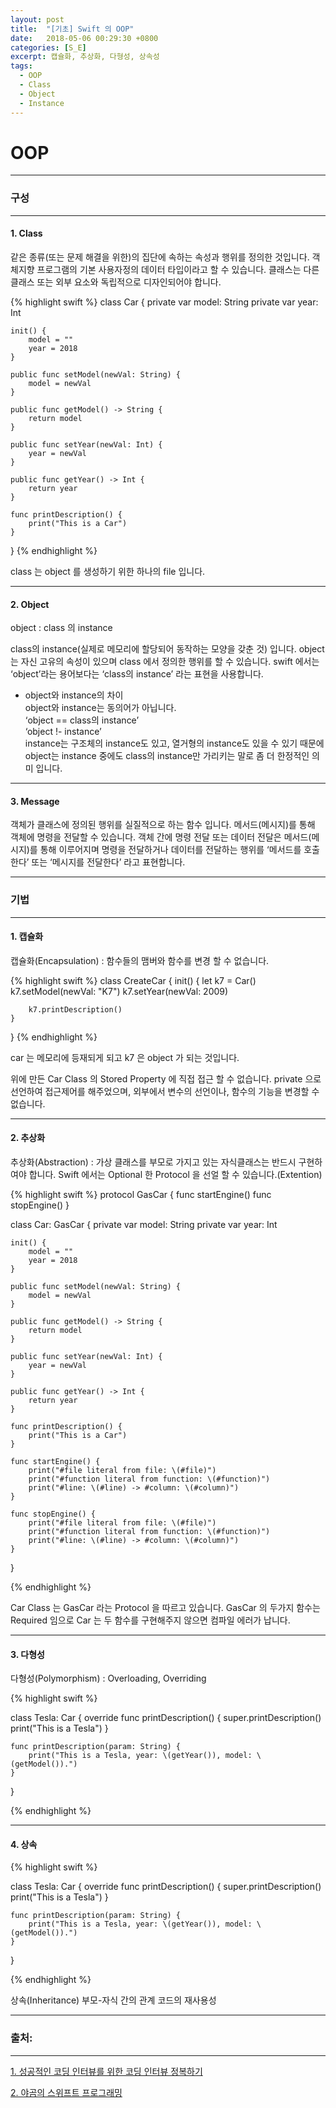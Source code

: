```yaml
---
layout: post
title:  "[기초] Swift 의 OOP"
date:   2018-05-06 00:29:30 +0800
categories: [S_E]
excerpt: 캡슐화, 추상화, 다형성, 상속성
tags:
  - OOP
  - Class
  - Object
  - Instance
---
```


# OOP
---

<h3> 구성 </h3>

---

<h4>1. Class</h4>
같은 종류(또는 문제 해결을 위한)의 집단에 속하는 속성과 행위를 정의한 것입니다. 객체지향 프로그램의 기본 사용자정의 데이터 타입이라고 할 수 있습니다. 클래스는 다른 클래스 또는 외부 요소와 독립적으로 디자인되어야 합니다.

{% highlight swift %}
class Car {
    private var model: String
    private var year: Int
    
    init() {
        model = ""
        year = 2018
    }
    
    public func setModel(newVal: String) {
        model = newVal
    }
    
    public func getModel() -> String {
        return model
    }
    
    public func setYear(newVal: Int) {
        year = newVal
    }
    
    public func getYear() -> Int {
        return year
    }

    func printDescription() {
        print("This is a Car")
    }
}
{% endhighlight %}

class 는 object 를 생성하기 위한 하나의 file 입니다.

---

<h4>2. Object</h4>
object : class 의 instance

class의 instance(실제로 메모리에 할당되어 동작하는 모양을 갖춘 것) 입니다. object는 자신 고유의 속성이 있으며 class 에서 정의한 행위를 할 수 있습니다. swift 에서는 ‘object’라는 용어보다는 ‘class의 instance’ 라는 표현을 사용합니다.

* object와 instance의 차이<br />
object와 instance는 동의어가 아닙니다. <br />
‘object == class의 instance’<br />
‘object !- instance’<br />
instance는 구조체의 instance도 있고, 열거형의 instance도 있을 수 있기 때문에 object는 instance 중에도 class의 instance만 가리키는 말로 좀 더 한정적인 의미 입니다.<br />

---

<h4>3. Message</h4>
객체가 클래스에 정의된 행위를 실질적으로 하는 함수 입니다. 메서드(메시지)를 통해 객체에 명령을 전달할 수 있습니다. 객체 간에 명령 전달 또는 데이터 전달은 메서드(메시지)를 통해 이루어지며 명령을 전달하거나 데이터를 전달하는 행위를 ‘메서드를 호출한다’ 또는 ‘메시지를 전달한다’ 라고 표현합니다.

---

<h3> 기법 </h3>

---

<h4> 1. 캡슐화 </h4>

캡슐화(Encapsulation) : 함수들의 맴버와 함수를 변경 할 수 없습니다.

{% highlight swift %}
class CreateCar {
    init() {
        let k7 = Car()
        k7.setModel(newVal: "K7")
        k7.setYear(newVal: 2009)
        
        k7.printDescription()
    }
}
{% endhighlight %}

car 는 메모리에 등재되게 되고
k7 은 object 가 되는 것입니다.

위에 만든 Car Class 의 Stored Property 에 직접 접근 할 수 없습니다.
private 으로 선언하여 접근제어를 해주었으며, 외부에서 변수의 선언이나, 함수의 기능을 변경할 수 없습니다.

---

<h4> 2. 추상화 </h4>

추상화(Abstraction) : 가상 클래스를 부모로 가지고 있는 자식클래스는 반드시 구현하여야 합니다. Swift 에서는 Optional 한 Protocol 을 선얼 할 수 있습니다.(Extention)

{% highlight swift %}
protocol GasCar {
    func startEngine()
    func stopEngine()
}

class Car: GasCar {
    private var model: String
    private var year: Int
    
    init() {
        model = ""
        year = 2018
    }
    
    public func setModel(newVal: String) {
        model = newVal
    }
    
    public func getModel() -> String {
        return model
    }
    
    public func setYear(newVal: Int) {
        year = newVal
    }
    
    public func getYear() -> Int {
        return year
    }

    func printDescription() {
        print("This is a Car")
    }
    
    func startEngine() {
        print("#file literal from file: \(#file)")
        print("#function literal from function: \(#function)")
        print("#line: \(#line) -> #column: \(#column)")
    }
    
    func stopEngine() {
        print("#file literal from file: \(#file)")
        print("#function literal from function: \(#function)")
        print("#line: \(#line) -> #column: \(#column)")
    }
}

{% endhighlight %}

Car Class 는 GasCar 라는 Protocol 을 따르고 있습니다.
GasCar 의 두가지 함수는 Required 임으로 Car 는 두 함수를 구현해주지 않으면 컴파일 에러가 납니다.

---

<h4> 3. 다형성 </h4>

다형성(Polymorphism) : Overloading, Overriding

{% highlight swift %}

class Tesla: Car {
    override func printDescription() {
        super.printDescription()
        print("This is a Tesla")
    }
    
    func printDescription(param: String) {
        print("This is a Tesla, year: \(getYear()), model: \(getModel()).")
    }
}

{% endhighlight %}

---

<h4> 4. 상속 </h4>

{% highlight swift %}

class Tesla: Car {
    override func printDescription() {
        super.printDescription()
        print("This is a Tesla")
    }
    
    func printDescription(param: String) {
        print("This is a Tesla, year: \(getYear()), model: \(getModel()).")
    }
}

{% endhighlight %}

상속(Inheritance)
부모-자식 간의 관계 코드의 재사용성

---


### 출처:

---

[1. 성공적인 코딩 인터뷰를 위한 코딩 인터뷰 정복하기](https://www.inflearn.com/course/코딩-인터뷰/?error=login)

[2. 야곰의 스위프트 프로그래밍](http://blog.yes24.com/blog/blogMain.aspx?blogid=hsh3592&artSeqNo=9346735)
